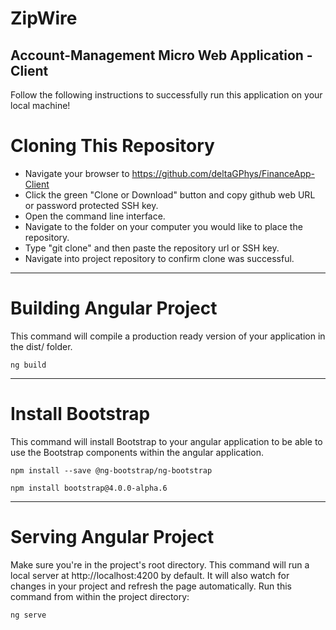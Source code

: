 # ZipWire
## Account-Management Micro Web Application - Client

Follow the following instructions to successfully run this application on your local machine!

# Cloning This Repository

- Navigate your browser to https://github.com/deltaGPhys/FinanceApp-Client
- Click the green "Clone or Download" button and copy github web URL or password protected SSH key.
- Open the command line interface.
- Navigate to the folder on your computer you would like to place the repository.
- Type "git clone" and then paste the repository url or SSH key. 
- Navigate into project repository to confirm clone was successful.

__________________________________________

# Building Angular Project 

This command will compile a production ready version of your application in the dist/ folder.

	ng build

__________________________________________


# Install Bootstrap

This command will install Bootstrap to your angular application to be able to use the Bootstrap components within the angular application.

	npm install --save @ng-bootstrap/ng-bootstrap
	
	npm install bootstrap@4.0.0-alpha.6

__________________________________________

# Serving Angular Project

Make sure you're in the project's root directory. This command will run a local server at http://localhost:4200 by default. It will also watch for changes in your project and refresh the page automatically. Run this command from within the project directory:

	ng serve
